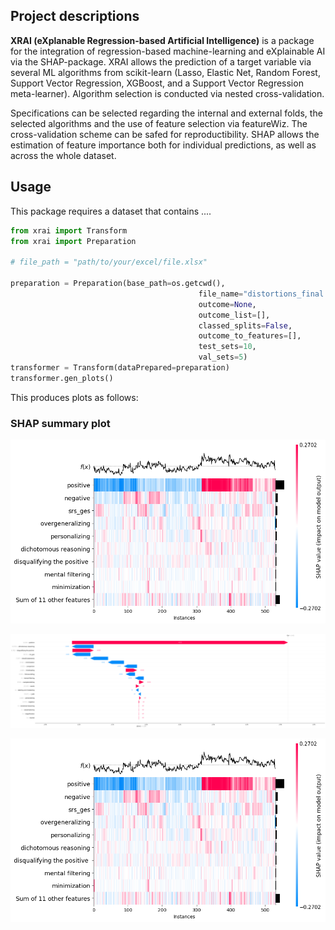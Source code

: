 ## Project descriptions
**XRAI (eXplanable Regression-based Artificial Intelligence)** is a package for the integration of regression-based machine-learning and eXplainable AI via the SHAP-package. XRAI allows the prediction of a target variable via several ML algorithms from scikit-learn (Lasso, Elastic Net, Random Forest, Support Vector Regression, XGBoost, and a Support Vector Regression meta-learner). Algorithm selection is conducted via nested cross-validation.

Specifications can be selected regarding the internal and external folds, the selected algorithms and the use of feature selection via featureWiz. The cross-validation scheme can be safed for reproductibility. SHAP allows the estimation of feature importance both for individual predictions, as well as across the whole dataset.   

## Usage
This package requires a dataset that contains ....

```python
from xrai import Transform
from xrai import Preparation

# file_path = "path/to/your/excel/file.xlsx"

preparation = Preparation(base_path=os.getcwd(),
                                          file_name="distortions_final.xlsx",
                                          outcome=None,
                                          outcome_list=[],
                                          classed_splits=False,
                                          outcome_to_features=[],
                                          test_sets=10,
                                          val_sets=5)
transformer = Transform(dataPrepared=preparation)
transformer.gen_plots()
```

This produces plots as follows: 
### SHAP summary plot
![SHAP summary plot](https://github.com/PsyRes-Osnabrueck-University/xrai/blob/fdd2e1ed3634170229fc6124847c115ce4c6f063/images/heatmap.png)

![SHAP waterfall plot](https://github.com/PsyRes-Osnabrueck-University/xrai/blob/fdd2e1ed3634170229fc6124847c115ce4c6f063/images/waterfall_plot.png)

![SHAP Heatmap plot](https://github.com/PsyRes-Osnabrueck-University/xrai/blob/fdd2e1ed3634170229fc6124847c115ce4c6f063/images/heatmap.png)